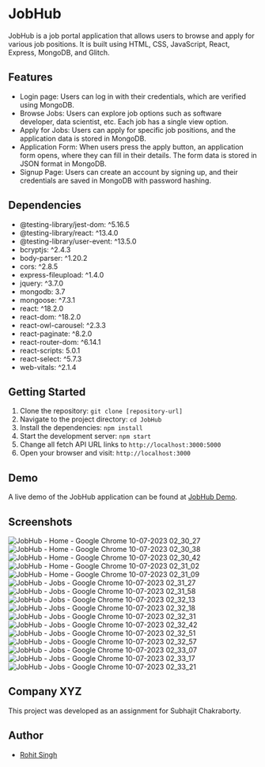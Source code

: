 # JobHub

JobHub is a job portal application that allows users to browse and apply for various job positions. It is built using HTML, CSS, JavaScript, React, Express, MongoDB, and Glitch.

## Features

- Login page: Users can log in with their credentials, which are verified using MongoDB.
- Browse Jobs: Users can explore job options such as software developer, data scientist, etc. Each job has a single view option.
- Apply for Jobs: Users can apply for specific job positions, and the application data is stored in MongoDB.
- Application Form: When users press the apply button, an application form opens, where they can fill in their details. The form data is stored in JSON format in MongoDB.
- Signup Page: Users can create an account by signing up, and their credentials are saved in MongoDB with password hashing.

## Dependencies

- @testing-library/jest-dom: ^5.16.5
- @testing-library/react: ^13.4.0
- @testing-library/user-event: ^13.5.0
- bcryptjs: ^2.4.3
- body-parser: ^1.20.2
- cors: ^2.8.5
- express-fileupload: ^1.4.0
- jquery: ^3.7.0
- mongodb: 3.7
- mongoose: ^7.3.1
- react: ^18.2.0
- react-dom: ^18.2.0
- react-owl-carousel: ^2.3.3
- react-paginate: ^8.2.0
- react-router-dom: ^6.14.1
- react-scripts: 5.0.1
- react-select: ^5.7.3
- web-vitals: ^2.1.4

## Getting Started

1. Clone the repository: `git clone [repository-url]`
2. Navigate to the project directory: `cd JobHub`
3. Install the dependencies: `npm install`
4. Start the development server: `npm start`
5. Change all fetch API URL links to `http://localhost:3000:5000`
6. Open your browser and visit: `http://localhost:3000`

## Demo

A live demo of the JobHub application can be found at [JobHub Demo](https://rohitsingh2901.github.io/jobhub/#/).

## Screenshots
![JobHub - Home - Google Chrome 10-07-2023 02_30_27](https://github.com/rohitsingh2901/jobhub/assets/80673974/7e121d02-8640-44d9-bcbf-b733e01a5809)
![JobHub - Home - Google Chrome 10-07-2023 02_30_38](https://github.com/rohitsingh2901/jobhub/assets/80673974/0af07baf-9f36-4069-8d07-93dcf860023f)
![JobHub - Home - Google Chrome 10-07-2023 02_30_42](https://github.com/rohitsingh2901/jobhub/assets/80673974/184fde09-bf23-4762-bbf8-4ff62faa562f)
![JobHub - Home - Google Chrome 10-07-2023 02_31_02](https://github.com/rohitsingh2901/jobhub/assets/80673974/c381fcc3-a393-4c18-b02f-afe70f83abae)
![JobHub - Home - Google Chrome 10-07-2023 02_31_09](https://github.com/rohitsingh2901/jobhub/assets/80673974/2bdcf360-d9f0-4158-82b7-fc10a5bdc0d7)
![JobHub - Jobs - Google Chrome 10-07-2023 02_31_27](https://github.com/rohitsingh2901/jobhub/assets/80673974/c9916232-ddee-4d58-9504-64ed10cafd12)
![JobHub - Jobs - Google Chrome 10-07-2023 02_31_58](https://github.com/rohitsingh2901/jobhub/assets/80673974/9331b400-62cd-4191-a394-e4f6a46f0e56)
![JobHub - Jobs - Google Chrome 10-07-2023 02_32_13](https://github.com/rohitsingh2901/jobhub/assets/80673974/9ace31cf-0525-4fa3-bb2b-670d1466f8bb)
![JobHub - Jobs - Google Chrome 10-07-2023 02_32_18](https://github.com/rohitsingh2901/jobhub/assets/80673974/2b5f42ed-12b4-4991-85b4-83596a32c5b7)
![JobHub - Jobs - Google Chrome 10-07-2023 02_32_31](https://github.com/rohitsingh2901/jobhub/assets/80673974/04cb312d-c6be-4bf4-a189-f099716203fb)
![JobHub - Jobs - Google Chrome 10-07-2023 02_32_42](https://github.com/rohitsingh2901/jobhub/assets/80673974/0a2aa598-d358-4916-aae7-86fe16da7868)
![JobHub - Jobs - Google Chrome 10-07-2023 02_32_51](https://github.com/rohitsingh2901/jobhub/assets/80673974/ea772a19-a2b8-4044-8ca2-96c95f105b40)
![JobHub - Jobs - Google Chrome 10-07-2023 02_32_57](https://github.com/rohitsingh2901/jobhub/assets/80673974/8921555a-045e-431a-ad84-68be3a5a00eb)
![JobHub - Jobs - Google Chrome 10-07-2023 02_33_07](https://github.com/rohitsingh2901/jobhub/assets/80673974/07b8755d-b5d3-4df8-a2b8-1fc6256df228)
![JobHub - Jobs - Google Chrome 10-07-2023 02_33_17](https://github.com/rohitsingh2901/jobhub/assets/80673974/06132744-958b-4735-8e4c-a6ae3d26973f)
![JobHub - Jobs - Google Chrome 10-07-2023 02_33_21](https://github.com/rohitsingh2901/jobhub/assets/80673974/ac45079d-3429-4a3b-82c9-c850f4d76c9e)


## Company XYZ

This project was developed as an assignment for Subhajit Chakraborty.

## Author

- [Rohit Singh](https://github.com/rohitsingh2901)
